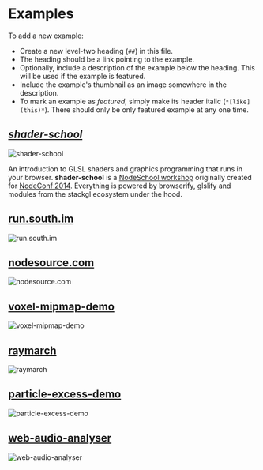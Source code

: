 # Examples

To add a new example:

* Create a new level-two heading (`##`) in this file.
* The heading should be a link pointing to the example.
* Optionally, include a description of the example below the heading. This
  will be used if the example is featured.
* Include the example's thumbnail as an image somewhere in the description.
* To mark an example as *featured*, simply make its header italic (`*[like](this)*`).
  There should only be only featured example at any one time.

## *[shader-school](http://github.com/gl-modules/shader-school)*

![shader-school](http://imgur.com/hegi9dZ.png)

An introduction to GLSL shaders and graphics programming that runs in your
browser. **shader-school** is a [NodeSchool workshop](http://nodeschool.io/)
originally created for [NodeConf 2014](http://nodeconf.com/). Everything is
powered by browserify, glslify and modules from the stackgl ecosystem under
the hood.

## [run.south.im](http://run.south.im/)

![run.south.im](http://imgur.com/kZjW5QD.png)

## [nodesource.com](http://nodesource.com/)

![nodesource.com](http://imgur.com/tCKuJfx.png)

## [voxel-mipmap-demo](https://github.com/mikolalysenko/voxel-mipmap-demo/)

![voxel-mipmap-demo](http://imgur.com/9eUBmfB.png)

## [raymarch](https://github.com/mikolalysenko/raymarch/)

![raymarch](http://imgur.com/NpvsXIH.png)

## [particle-excess-demo](https://github.com/hughsk/particle-excess-demo/)

![particle-excess-demo](http://imgur.com/YyrtLqM.png)

## [web-audio-analyser](https://github.com/hughsk/web-audio-analyser/)

![web-audio-analyser](http://imgur.com/xhPfMFP.png)
